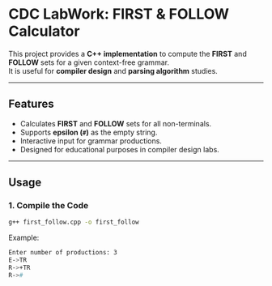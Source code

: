 # CDC LabWork: FIRST & FOLLOW Calculator

This project provides a **C++ implementation** to compute the **FIRST** and **FOLLOW** sets for a given context-free grammar.  
It is useful for **compiler design** and **parsing algorithm** studies.

---

## Features

- Calculates **FIRST** and **FOLLOW** sets for all non-terminals.
- Supports **epsilon (`#`)** as the empty string.
- Interactive input for grammar productions.
- Designed for educational purposes in compiler design labs.

---

## Usage

### 1. Compile the Code
```bash
g++ first_follow.cpp -o first_follow

```
Example:
``` bash 
Enter number of productions: 3
E->TR
R->+TR
R->#

